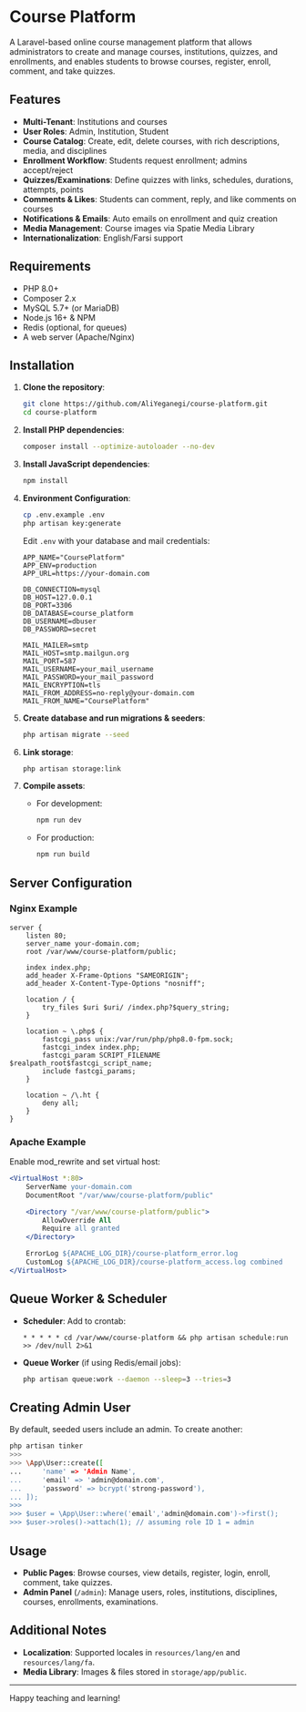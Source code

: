 # Course Platform

A Laravel-based online course management platform that allows administrators to create and manage courses, institutions, quizzes, and enrollments, and enables students to browse courses, register, enroll, comment, and take quizzes.

## Features

- **Multi-Tenant**: Institutions and courses
- **User Roles**: Admin, Institution, Student
- **Course Catalog**: Create, edit, delete courses, with rich descriptions, media, and disciplines
- **Enrollment Workflow**: Students request enrollment; admins accept/reject
- **Quizzes/Examinations**: Define quizzes with links, schedules, durations, attempts, points
- **Comments & Likes**: Students can comment, reply, and like comments on courses
- **Notifications & Emails**: Auto emails on enrollment and quiz creation
- **Media Management**: Course images via Spatie Media Library
- **Internationalization**: English/Farsi support

## Requirements

- PHP 8.0+
- Composer 2.x
- MySQL 5.7+ (or MariaDB)
- Node.js 16+ & NPM
- Redis (optional, for queues)
- A web server (Apache/Nginx)

## Installation

1. **Clone the repository**:

   ```bash
   git clone https://github.com/AliYeganegi/course-platform.git
   cd course-platform
   ```

2. **Install PHP dependencies**:

   ```bash
   composer install --optimize-autoloader --no-dev
   ```

3. **Install JavaScript dependencies**:

   ```bash
   npm install
   ```

4. **Environment Configuration**:

   ```bash
   cp .env.example .env
   php artisan key:generate
   ```

   Edit `.env` with your database and mail credentials:
   ```dotenv
   APP_NAME="CoursePlatform"
   APP_ENV=production
   APP_URL=https://your-domain.com

   DB_CONNECTION=mysql
   DB_HOST=127.0.0.1
   DB_PORT=3306
   DB_DATABASE=course_platform
   DB_USERNAME=dbuser
   DB_PASSWORD=secret

   MAIL_MAILER=smtp
   MAIL_HOST=smtp.mailgun.org
   MAIL_PORT=587
   MAIL_USERNAME=your_mail_username
   MAIL_PASSWORD=your_mail_password
   MAIL_ENCRYPTION=tls
   MAIL_FROM_ADDRESS=no-reply@your-domain.com
   MAIL_FROM_NAME="CoursePlatform"
   ```

5. **Create database and run migrations & seeders**:

   ```bash
   php artisan migrate --seed
   ```

6. **Link storage**:

   ```bash
   php artisan storage:link
   ```

7. **Compile assets**:

   - For development:
     ```bash
     npm run dev
     ```
   - For production:
     ```bash
     npm run build
     ```

## Server Configuration

### Nginx Example

```nginx
server {
    listen 80;
    server_name your-domain.com;
    root /var/www/course-platform/public;

    index index.php;
    add_header X-Frame-Options "SAMEORIGIN";
    add_header X-Content-Type-Options "nosniff";

    location / {
        try_files $uri $uri/ /index.php?$query_string;
    }

    location ~ \.php$ {
        fastcgi_pass unix:/var/run/php/php8.0-fpm.sock;
        fastcgi_index index.php;
        fastcgi_param SCRIPT_FILENAME $realpath_root$fastcgi_script_name;
        include fastcgi_params;
    }

    location ~ /\.ht {
        deny all;
    }
}
```

### Apache Example

Enable mod_rewrite and set virtual host:
```apache
<VirtualHost *:80>
    ServerName your-domain.com
    DocumentRoot "/var/www/course-platform/public"

    <Directory "/var/www/course-platform/public">
        AllowOverride All
        Require all granted
    </Directory>

    ErrorLog ${APACHE_LOG_DIR}/course-platform_error.log
    CustomLog ${APACHE_LOG_DIR}/course-platform_access.log combined
</VirtualHost>
```

## Queue Worker & Scheduler

- **Scheduler**: Add to crontab:
  ```cron
  * * * * * cd /var/www/course-platform && php artisan schedule:run >> /dev/null 2>&1
  ```

- **Queue Worker** (if using Redis/email jobs):
  ```bash
  php artisan queue:work --daemon --sleep=3 --tries=3
  ```

## Creating Admin User

By default, seeded users include an admin. To create another:

```bash
php artisan tinker
>>>
>>> \App\User::create([
...     'name' => 'Admin Name',
...     'email' => 'admin@domain.com',
...     'password' => bcrypt('strong-password'),
... ]);
>>>
>>> $user = \App\User::where('email','admin@domain.com')->first();
>>> $user->roles()->attach(1); // assuming role ID 1 = admin
```

## Usage

- **Public Pages**: Browse courses, view details, register, login, enroll, comment, take quizzes.
- **Admin Panel** (`/admin`): Manage users, roles, institutions, disciplines, courses, enrollments, examinations.

## Additional Notes

- **Localization**: Supported locales in `resources/lang/en` and `resources/lang/fa`.
- **Media Library**: Images & files stored in `storage/app/public`.

---

Happy teaching and learning!

